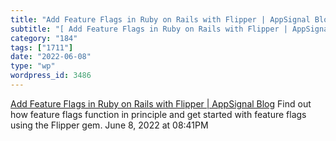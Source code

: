 ```yaml
---
title: "Add Feature Flags in Ruby on Rails with Flipper | AppSignal Blog"
subtitle: "[ Add Feature Flags in Ruby on Rails with Flipper | AppSignal Blog](https://blog.appsignal.com/2022/..."
category: "184"
tags: ["1711"]
date: "2022-06-08"
type: "wp"
wordpress_id: 3486
---
```

[ Add Feature Flags in Ruby on Rails with Flipper | AppSignal Blog](https://blog.appsignal.com/2022/06/08/add-feature-flags-in-ruby-on-rails-with-flipper.html?utm_source=ruby-magic&utm_medium=email&utm_campaign=rss-email&utm_content=button)
 Find out how feature flags function in principle and get started with feature flags using the Flipper gem.
June 8, 2022 at 08:41PM